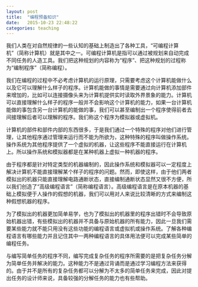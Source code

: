 ```yaml
---
layout: post
title:  "编程预备知识"
date:   2015-10-23 22:48:22
categories: teaching
---
```

我们人类在对自然规律的一些认知的基础上制造出了各种工具，“可编程计算机”（简称计算机）就是其中之一。可编程计算机是指可以通过被规划来自动完成不同任务的人造工具。我们把这种规划的内容称为“程序”、把这种规划的过程称为“编制程序”（简称编程）。

我们在编程的过程中不必考虑计算机的运行原理，只需要考虑这个计算机能做什么以及它可以理解什么样子的程序。计算机能做的事情是需要通过向计算机添加部件来增加的，比如可以连接摄像头来为计算机提供实时读取外界景象的能力。计算机可以直接理解什么样子的程序一般并不会影响这个计算机的能力，如果一台计算机能做的事包含另一台计算机的能做的事，我们可以甚至编制出一个程序使得前者去间接理解后者可以理解的程序。我们称这个程序为模拟器或虚拟机。

计算机的部件和部件内部的东西很多，于是我们通过一个特殊的程序对他们进行管理，让其他程序通过管理来运行而不能为所欲为，这种特殊的程序叫做操作系统。操作系统为其他程序提供了一个虚拟的机器，让这些程序不能直接运行在计算机上。所以操作系统和模拟器都是在某种机器上虚拟一种机器的程序。

由于程序都是针对特定类型的机器编制的，因此操作系统和模拟器可以一定程度上解决计算机不能直接理解某个样子的程序的问题。然而，即使这样，由于他们两者模拟出的机器只能直接理解电路通断状态，直接编制通断状态显然又很不方便，所以我们创造了“高级编程语言”（简称编程语言）。高级编程语言是在原本机器的基础上模拟便于人操作的假想的机器，我们可以用对人来说比较清晰的方式来编制这种假想机器的程序。

为了模拟出的机器更加简单易学，也为了模拟出的机器里的程序出错时不会导致原始机器出错，有些模拟出的机器并不具备与原始机器的所有能力，因此一旦我们需要某些能力就不能只用没有这些功能的编程语言或虚拟机或操作系统。了解各种编程语言有哪些能力并且记住其中一两种编程语言的具体用法便可以完成某些简单的编程任务。

与编写简单任务的程序不同，编写完成复杂任务的程序所需要的是把复杂任务分解为简单任务并解决的能力。这种能力不是通过背诵而是通过学习编程方法来获得的。由于并不是所有的复杂任务都可以分解为不太多的简单任务来完成，因此对提出任务的设计师来说，具备较强的分解任务的能力也有些帮助。
